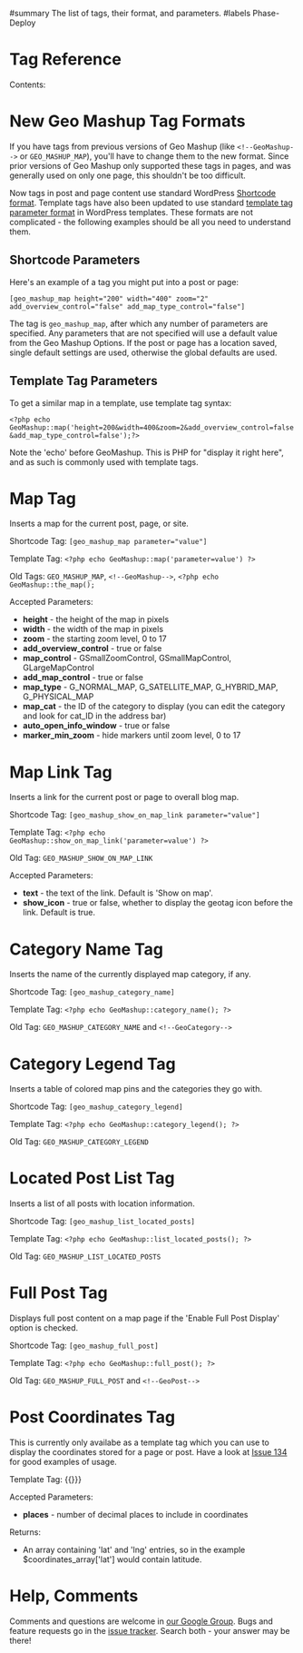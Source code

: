 ﻿#summary The list of tags, their format, and parameters.
#labels Phase-Deploy

# Tag Reference #

Contents:


# New Geo Mashup Tag Formats #

If you have tags from previous versions of Geo Mashup (like `<!--GeoMashup-->` or `GEO_MASHUP_MAP`), you'll have to change them to the new format. Since prior versions of Geo Mashup only supported these tags in pages, and was generally used on only one page, this shouldn't be too difficult.

Now tags in post and page content use standard WordPress [Shortcode format](http://codex.wordpress.org/Shortcode_API). Template tags have also been updated to use standard [template tag parameter format](http://codex.wordpress.org/Template_Tags/How_to_Pass_Tag_Parameters) in WordPress templates. These formats are not complicated - the following examples should be all you need to understand them.

## Shortcode Parameters ##

Here's an example of a tag you might put into a post or page:

`[geo_mashup_map height="200" width="400" zoom="2" add_overview_control="false" add_map_type_control="false"]`

The tag is `geo_mashup_map`, after which any number of parameters are specified. Any parameters that are not specified will use a default value from the Geo Mashup Options. If the post or page has a location saved, single default settings are used, otherwise the global defaults are used.

## Template Tag Parameters ##

To get a similar map in a template, use template tag syntax:

`<?php echo GeoMashup::map('height=200&width=400&zoom=2&add_overview_control=false&add_map_type_control=false');?>`

Note the 'echo' before GeoMashup. This is PHP for "display it right here", and as such is commonly used with template tags.

# Map Tag #

Inserts a map for the current post, page, or site.

Shortcode Tag: `[geo_mashup_map parameter="value"]`

Template Tag: `<?php echo GeoMashup::map('parameter=value') ?>`

Old Tags: `GEO_MASHUP_MAP`, `<!--GeoMashup-->`, `<?php echo GeoMashup::the_map(); `

Accepted Parameters:
  * **height** - the height of the map in pixels
  * **width** - the width of the map in pixels
  * **zoom** - the starting zoom level, 0 to 17
  * **add\_overview\_control** - true or false
  * **map\_control** - GSmallZoomControl, GSmallMapControl, GLargeMapControl
  * **add\_map\_control** - true or false
  * **map\_type** - G\_NORMAL\_MAP, G\_SATELLITE\_MAP, G\_HYBRID\_MAP, G\_PHYSICAL\_MAP
  * **map\_cat** - the ID of the category to display (you can edit the category and look for cat\_ID in the address bar)
  * **auto\_open\_info\_window** - true or false
  * **marker\_min\_zoom** - hide markers until zoom level, 0 to 17

# Map Link Tag #

Inserts a link for the current post or page to overall blog map.

Shortcode Tag: `[geo_mashup_show_on_map_link parameter="value"]`

Template Tag: `<?php echo GeoMashup::show_on_map_link('parameter=value') ?>`

Old Tag: `GEO_MASHUP_SHOW_ON_MAP_LINK`

Accepted Parameters:
  * **text** - the text of the link. Default is 'Show on map'.
  * **show\_icon** - true or false, whether to display the geotag icon before the link. Default is true.

# Category Name Tag #

Inserts the name of the currently displayed map category, if any.

Shortcode Tag: `[geo_mashup_category_name]`

Template Tag: `<?php echo GeoMashup::category_name(); ?>`

Old Tag: `GEO_MASHUP_CATEGORY_NAME` and `<!--GeoCategory-->`

# Category Legend Tag #

Inserts a table of colored map pins and the categories they go with.

Shortcode Tag: `[geo_mashup_category_legend]`

Template Tag: `<?php echo GeoMashup::category_legend(); ?>`

Old Tag: `GEO_MASHUP_CATEGORY_LEGEND`

# Located Post List Tag #

Inserts a list of all posts with location information.

Shortcode Tag: `[geo_mashup_list_located_posts]`

Template Tag: `<?php echo GeoMashup::list_located_posts(); ?>`

Old Tag: `GEO_MASHUP_LIST_LOCATED_POSTS`

# Full Post Tag #

Displays full post content on a map page if the 'Enable Full Post Display' option is checked.

Shortcode Tag: `[geo_mashup_full_post]`

Template Tag: `<?php echo GeoMashup::full_post(); ?>`

Old Tag: `GEO_MASHUP_FULL_POST` and `<!--GeoPost-->`

# Post Coordinates Tag #

This is currently only availabe as a template tag which you can use to display the coordinates
stored for a page or post. Have a look at [Issue 134](http://code.google.com/p/wordpress-geo-mashup/issues/detail?id=134)
for good examples of usage.

Template Tag: {{<?php $coordinates\_array = GeoMashup::post\_coordinates(10); ?>}}}

Accepted Parameters:
  * **places** - number of decimal places to include in coordinates

Returns:
  * An array containing 'lat' and 'lng' entries, so in the example $coordinates\_array['lat'] would contain latitude.

# Help, Comments #

Comments and questions are welcome in [our Google Group](http://groups.google.com/group/wordpress-geo-mashup-plugin). Bugs and feature requests go in the [issue tracker](http://code.google.com/p/wordpress-geo-mashup/issues/list). Search both - your answer may be there!